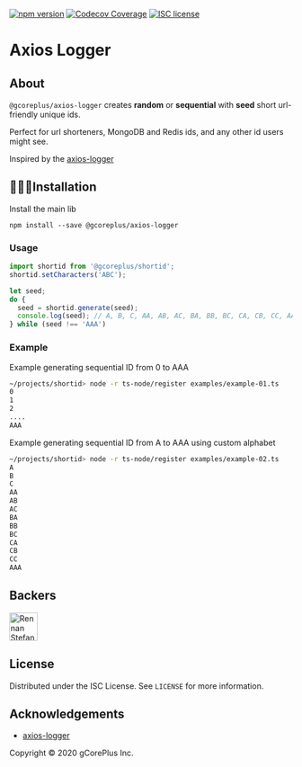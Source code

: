 [![npm version](http://img.shields.io/npm/v/@gcoreplus/axios-logger.svg?style=flat)](https://npmjs.org/package/@gCorePlus/shortid "View this project on npm")
[![Codecov Coverage](https://codecov.io/gh/gCorePlus/axios-logger/branch/master/graph/badge.svg)](https://codecov.io/gh/gCorePlus/shortid)
[![ISC license](http://img.shields.io/badge/license-ISC-brightgreen.svg)](http://opensource.org/licenses/ISC)

# Axios Logger

## About

`@gcoreplus/axios-logger` creates **random** or **sequential** with **seed** short url-friendly unique ids.

Perfect for url shorteners, MongoDB and Redis ids, and any other id users might see.

Inspired by the [axios-logger](https://www.npmjs.com/package/axios-logger)  

## 👨🏻‍💻Installation

Install the main lib
    
```shell script
npm install --save @gcoreplus/axios-logger
```

### Usage

```js
import shortid from '@gcoreplus/shortid';
shortid.setCharacters('ABC');

let seed;
do {
  seed = shortid.generate(seed);
  console.log(seed); // A, B, C, AA, AB, AC, BA, BB, BC, CA, CB, CC, AAA
} while (seed !== 'AAA')
```

### Example

Example generating sequential ID from 0 to AAA
```bash
~/projects/shortid> node -r ts-node/register examples/example-01.ts
0
1
2
....
AAA
```

Example generating sequential ID from A to AAA using custom alphabet

```bash
~/projects/shortid> node -r ts-node/register examples/example-02.ts
A
B
C
AA
AB
AC
BA
BB
BC
CA
CB
CC
AAA
```

## Backers

<a href="https://github.com/rennanboni">
<img src="https://avatars0.githubusercontent.com/u/9962013?v=4" class="avatar" alt="Rennan Stefan Boni" width="50" />
</a>

## License

Distributed under the ISC License. See `LICENSE` for more information.

## Acknowledgements

- [axios-logger](https://www.npmjs.com/package/axios-logger)

Copyright &copy; 2020 gCorePlus Inc.
